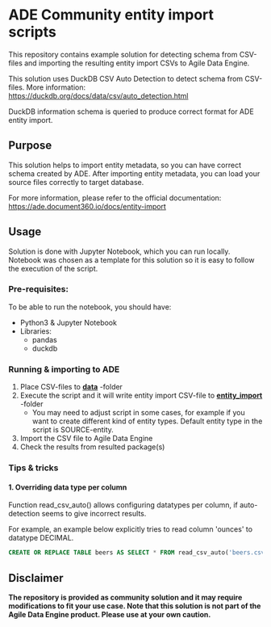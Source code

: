 # ADE Community entity import scripts

This repository contains example solution for detecting schema from CSV-files and importing the resulting entity import CSVs to Agile Data Engine.

This solution uses DuckDB CSV Auto Detection to detect schema from CSV-files. More information: https://duckdb.org/docs/data/csv/auto_detection.html

DuckDB information schema is queried to produce correct format for ADE entity import.

## Purpose
This solution helps to import entity metadata, so you can have correct schema created by ADE. After importing entity metadata, you can load your source files correctly to target database.

For more information, please refer to the official documentation: https://ade.document360.io/docs/entity-import

## Usage
Solution is done with Jupyter Notebook, which you can run locally.
Notebook was chosen as a template for this solution so it is easy to follow the execution of the script.

### Pre-requisites:
To be able to run the notebook, you should have:

- Python3 & Jupyter Notebook
- Libraries:
    - pandas
    - duckdb

### Running & importing to ADE
1. Place CSV-files to [**data**](data) -folder
2. Execute the script and it will write entity import CSV-file to [**entity_import**](entity_import) -folder
    - You may need to adjust script in some cases, for example if you want to create different kind of entity types. Default entity type in the script is SOURCE-entity.
3. Import the CSV file to Agile Data Engine
4. Check the results from resulted package(s)

### Tips & tricks
#### 1. Overriding data type per column
Function read_csv_auto() allows configuring datatypes per column, if auto-detection seems to give incorrect results.

For example, an example below explicitly tries to read column 'ounces' to datatype DECIMAL.
```SQL
CREATE OR REPLACE TABLE beers AS SELECT * FROM read_csv_auto('beers.csv', types={{'ounces': DECIMAL});
```


## Disclaimer
**The repository is provided as community solution and it may require modifications to fit your use case. Note that this solution is not part of the Agile Data Engine product. Please use at your own caution.**